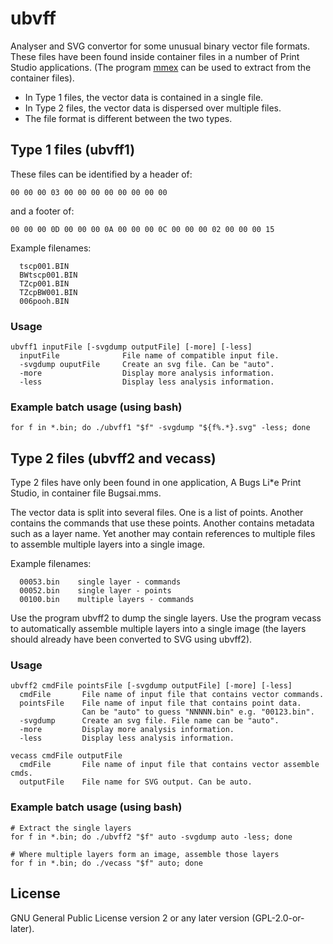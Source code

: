 # ubvff

Analyser and SVG convertor for some unusual binary vector file formats. 
These files have been found inside container files in a number of Print Studio applications. 
(The program [mmex](https://github.com/david47k/mmex) can be used to extract
from the container files).

* In Type 1 files, the vector data is contained in a single file.
* In Type 2 files, the vector data is dispersed over multiple files.
* The file format is different between the two types. 

## Type 1 files (ubvff1)

These files can be identified by a header of:
```
00 00 00 03 00 00 00 00 00 00 00 00
```

and a footer of:

```
00 00 00 0D 00 00 00 0A 00 00 00 0C 00 00 00 02 00 00 00 15
```

Example filenames:

``` 
  tscp001.BIN
  BWtscp001.BIN
  TZcp001.BIN
  TZcpBW001.BIN
  006pooh.BIN
``` 

### Usage

```
ubvff1 inputFile [-svgdump outputFile] [-more] [-less]
  inputFile              File name of compatible input file.
  -svgdump ouputFile     Create an svg file. Can be "auto".
  -more                  Display more analysis information.
  -less                  Display less analysis information.
```

### Example batch usage (using bash)

```
for f in *.bin; do ./ubvff1 "$f" -svgdump "${f%.*}.svg" -less; done
```

## Type 2 files (ubvff2 and vecass)

Type 2 files have only been found in one application, A Bugs Li\*e Print Studio, in container file Bugsai.mms.

The vector data is split into several files. One is a list of points. Another contains the 
commands that use these points. Another contains metadata such as a layer name. Yet another may contain
references to multiple files to assemble multiple layers into a single image.

Example filenames:

```
  00053.bin    single layer - commands
  00052.bin    single layer - points
  00100.bin    multiple layers - commands
```

Use the program ubvff2 to dump the single layers.
Use the program vecass to automatically assemble multiple layers into a single image (the layers should already have been converted to SVG using ubvff2).

### Usage

```
ubvff2 cmdFile pointsFile [-svgdump outputFile] [-more] [-less]
  cmdFile       File name of input file that contains vector commands.
  pointsFile    File name of input file that contains point data.
                Can be "auto" to guess "NNNNN.bin" e.g. "00123.bin".
  -svgdump      Create an svg file. File name can be "auto".
  -more         Display more analysis information.
  -less         Display less analysis information.
  
vecass cmdFile outputFile
  cmdFile       File name of input file that contains vector assemble cmds.
  outputFile    File name for SVG output. Can be auto.
```

### Example batch usage (using bash)

```
# Extract the single layers
for f in *.bin; do ./ubvff2 "$f" auto -svgdump auto -less; done

# Where multiple layers form an image, assemble those layers
for f in *.bin; do ./vecass "$f" auto; done
```

## License

GNU General Public License version 2 or any later version (GPL-2.0-or-later).




